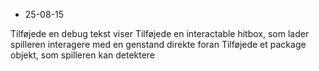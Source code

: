 - 25-08-15

Tilføjede en debug tekst viser
Tilføjede en interactable hitbox, som lader spilleren interagere med en genstand direkte foran
Tilføjede et package objekt, som spilleren kan detektere